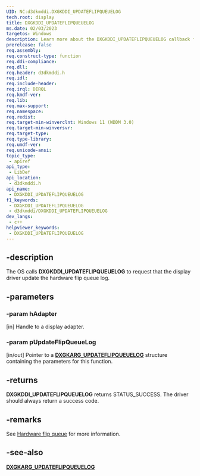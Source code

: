 ```yaml
---
UID: NC:d3dkmddi.DXGKDDI_UPDATEFLIPQUEUELOG
tech.root: display
title: DXGKDDI_UPDATEFLIPQUEUELOG
ms.date: 02/03/2023
targetos: Windows
description: Learn more about the DXGKDDI_UPDATEFLIPQUEUELOG callback function.
prerelease: false
req.assembly: 
req.construct-type: function
req.ddi-compliance: 
req.dll: 
req.header: d3dkmddi.h
req.idl: 
req.include-header: 
req.irql: DIRQL
req.kmdf-ver: 
req.lib: 
req.max-support: 
req.namespace: 
req.redist: 
req.target-min-winverclnt: Windows 11 (WDDM 3.0)
req.target-min-winversvr: 
req.target-type: 
req.type-library: 
req.umdf-ver: 
req.unicode-ansi: 
topic_type:
 - apiref
api_type:
 - LibDef
api_location:
 - d3dkmddi.h
api_name:
 - DXGKDDI_UPDATEFLIPQUEUELOG
f1_keywords:
 - DXGKDDI_UPDATEFLIPQUEUELOG
 - d3dkmddi/DXGKDDI_UPDATEFLIPQUEUELOG
dev_langs:
 - c++
helpviewer_keywords:
 - DXGKDDI_UPDATEFLIPQUEUELOG
---
```


## -description

The OS calls **DXGKDDI_UPDATEFLIPQUEUELOG** to request that the display driver update the hardware flip queue log.

## -parameters

### -param hAdapter

[in] Handle to a display adapter.

### -param pUpdateFlipQueueLog

[in/out] Pointer to a [**DXGKARG_UPDATEFLIPQUEUELOG**](ns-d3dkmddi-dxgkarg_updateflipqueuelog.md) structure containing the parameters for this function.

## -returns

**DXGKDDI_UPDATEFLIPQUEUELOG** returns STATUS_SUCCESS. The driver should always return a success code.

## -remarks

See [Hardware flip queue](/windows-hardware/drivers/display/hardware-flip-queue) for more information.

## -see-also

[**DXGKARG_UPDATEFLIPQUEUELOG**](ns-d3dkmddi-dxgkarg_updateflipqueuelog.md)
